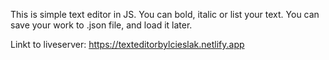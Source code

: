 This is simple text editor in JS.
You can bold, italic or list your text.
You can save your work to .json file, and load it later.

Linkt to liveserver:
https://texteditorbylcieslak.netlify.app
